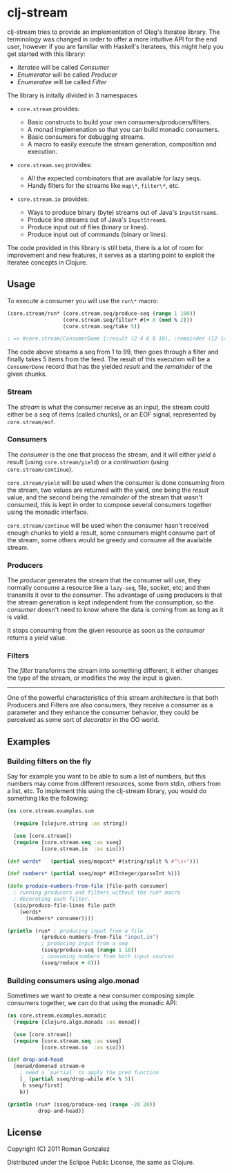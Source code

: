 # clj-stream #

clj-stream tries to provide an implementation of Oleg's Iteratee
library. The terminology was changed in order to offer a more intuitive API for
the end user, however if you are familiar with Haskell's Iteratees, this might
help you get started with this library:

* _Iteratee_ will be called _Consumer_
* _Enumerator_ will be called _Producer_
* _Enumeratee_ will be called _Filter_

The library is initally divided in 3 namespaces

* `core.stream` provides:
  * Basic constructs to build your own consumers/producers/filters.
  * A monad implemenation so that you can build monadic consumers.
  * Basic consumers for debugging streams.
  * A macro to easily execute the stream generation, composition and
    execution.

* `core.stream.seq` provides:
  * All the expected combinators that are available for lazy seqs.
  * Handy filters for the streams like `map\*`, `filter\*`, etc.

* `core.stream.io` provides:
  * Ways to produce binary (byte) streams out of Java's `InputStream`s.
  * Produce line streams out of Java's `InputStream`s.
  * Produce input out of files (binary or lines).
  * Produce input out of commands (binary or lines).

The code provided in this library is still beta, there is a lot of room
for improvement and new features, it serves as a starting point to exploit
the Iteratee concepts in Clojure.

## Usage ##

To execute a consumer you will use the `run\*` macro:

```clojure
(core.stream/run* (core.stream.seq/produce-seq (range 1 100))
                  (core.stream.seq/filter* #(= 0 (mod % 2)))
                  (core.stream.seq/take 5))

; => #core.stream/ConsumerDome {:result (2 4 6 8 10), :remainder (12 14)}
```

The code above streams a seq from 1 to 99, then goes through a filter
and finally takes 5 items from the feed. The result of this execution will be
a `ConsumerDone` record that has the yielded _result_ and the _remainder_ of
the given chunks.

### Stream ###

The _stream_ is what the consumer receive as an input, the stream could
either be a seq of items (called chunks), or an EOF signal, represented by
`core.stream/eof`.

### Consumers ###

The _consumer_ is the one that process the stream, and it will either _yield_
a result (using `core.stream/yield`) or a _continuation_ (using
`core.stream/continue`).

`core.stream/yield` will be used when the consumer is done consuming from
the stream, two values are returned with the yield, one being the _result_
value, and the second being the _remainder_ of the stream that wasn't consumed,
this is kept in order to compose several consumers together using the
monadic interface.

`core.stream/continue` will be used when the consumer hasn't received enough
chunks to yield a result, some consumers might consume part of the stream, some
others would be greedy and consume all the available stream.

### Producers ###

The _producer_ generates the stream that the consumer will use, they normally
consume a resource like a `lazy-seq`, file, socket, etc; and then transmits it
over to the _consumer_. The advantage of using producers is that the stream
generation is kept independent from the consumption, so the _consumer_ doesn't
need to know where the data is coming from as long as it is valid.

It stops consuming from the given resource as soon as the _consumer_ returns a
_yield_ value.


### Filters ###

The _filter_ transforms the stream into something different, it either changes
the type of the stream, or modifies the way the input is given.

* * *

One of the powerful characteristics of this stream architecture is that both
Producers and Filters are also consumers, they receive a consumer as a
parameter and they enhance the consumer behavior, they could be perceived as
some sort of _decorator_ in the OO world.

## Examples ##

### Building filters on the fly ###

Say for example you want to be able to sum a list of numbers, but this
numbers may come from different resources, some from stdin, others from a
list, etc. To implement this using the clj-stream library, you would do
something like the following:

```clojure
(ns core.stream.examples.sum

  (require [clojure.string :as string])

  (use [core.stream])
  (require [core.stream.seq :as sseq]
           [core.stream.io  :as sio]))

(def words*   (partial sseq/mapcat* #(string/split % #"\s+")))

(def numbers* (partial sseq/map* #(Integer/parseInt %)))

(defn produce-numbers-from-file [file-path consumer]
  ; running producers and filters without the run* macro
  ; decorating each filter.
  (sio/produce-file-lines file-path
    (words*
      (numbers* consumer))))

(println (run* ; producing input from a file
           (produce-numbers-from-file "input.in")
           ; producing input from a seq
           (sseq/produce-seq (range 1 10))
           ; consuming numbers from both input sources
           (sseq/reduce + 0)))
```

### Building consumers using algo.monad ###

Sometimes we want to create a new consumer composing simple consumers together,
we can do that using the monadic API:

```clojure
(ns core.stream.examples.monadic
  (require [clojure.algo.monads :as monad])

  (use [core.stream])
  (require [core.stream.seq :as sseq]
           [core.stream.io  :as sio]))

(def drop-and-head
  (monad/domonad stream-m
    ; need a `partial` to apply the pred function
    [_ (partial sseq/drop-while #(< % 5))
     b sseq/first]
    b))

(println (run* (sseq/produce-seq (range -20 20))
          drop-and-head))
```

## License ##

Copyright (C) 2011 Roman Gonzalez

Distributed under the Eclipse Public License, the same as Clojure.
